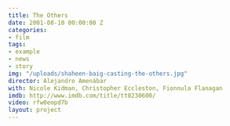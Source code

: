 ```yaml
---
title: The Others
date: 2001-08-10 00:00:00 Z
categories:
- film
tags:
- example
- news
- story
img: "/uploads/shaheen-baig-casting-the-others.jpg"
director: Alejandro Amenábar
with: Nicole Kidman, Christopher Eccleston, Fionnula Flanagan
imdb: http://www.imdb.com/title/tt0230600/
video: rfw0eopd7b
layout: project
---
```


